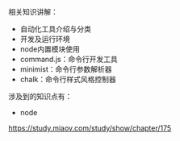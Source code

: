 相关知识讲解：

- 自动化工具介绍与分类
- 开发及运行环境
- node内置模块使用
- command.js：命令行开发工具
- minimist：命令行参数解析器
- chalk：命令行样式风格控制器


涉及到的知识点有：

- node

https://study.miaov.com/study/show/chapter/175